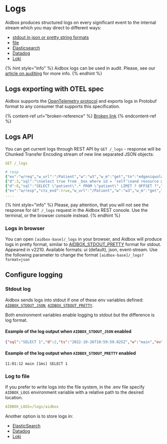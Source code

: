 # Logs

Aidbox produces structured logs on every significant event to the internal stream which you may direct to different ways:

* [stdout in json or pretty string formats](./#stdour-log)
* [file](./#log-to-file)
* [Elasticsearch](how-to-guides/elastic-logs-and-monitoring-integration.md)
* [Datadog](broken-reference)
* [Loki](broken-reference)

{% hint style="info" %}
Aidbox logs can be used in audit. Please, see our [article on auditing](../../security-and-access-control/audit/) for more info.
{% endhint %}

## Logs exporting with OTEL spec

Aidbox supports the [OpenTelemetry protocol](https://opentelemetry.io/) and exports logs in Protobuf format to any consumer that supports this specification.

{% content-ref url="broken-reference" %}
[Broken link](broken-reference)
{% endcontent-ref %}

## Logs API

You can get current logs through REST API by `GET /_logs` - response will be Chunked Transfer Encoding stream of new line separated JSON objects:

```yaml
GET /_logs

# resp
{"ev":"w/req","w_url":"/Patient","w":"w3","w_m":"get","tn":"edgeniquola","ts":"2019-04-18T13:35:43Z","w_addr":"83.243.75.14, 35.244.249.127","ctx":"d0625fcf-f1a7-4b78-bbdf-b4ec87b6fb57","w_qs":null}
{"d":3,"sql":"\nselect true from _box where id = 'self'\nand resource @>\njsonb_build_object(\n  'participant',\n  jsonb_build_array(json_build_object('user', json_build_object('id', ?::text )))\n) ","db_prm":["github-32066"],"ts":"2019-04-18T13:35:43Z","w":"w3","ev":"db/q","tn":"edgeniquola","ctx":"d0625fcf-f1a7-4b78-bbdf-b4ec87b6fb57"}
{"d":8,"sql":"SELECT \"patient\".* FROM \"patient\" LIMIT ? OFFSET ?","db_prm":["100","0"],"ts":"2019-04-18T13:35:43Z","w":"w3","ev":"db/q","tn":"edgeniquola","ctx":"d0625fcf-f1a7-4b78-bbdf-b4ec87b6fb57"}
{"ev":"w/resp","ctx_end":true,"w_url":"/Patient","w":"w3","w_m":"get","tn":"edgeniquola","ts":"2019-04-18T13:35:43Z","d":15,"w_st":200,"ctx":"d0625fcf-f1a7-4b78-bbdf-b4ec87b6fb57"}
....
```

{% hint style="info" %}
Please, pay attention, that you will not see the response for `GET /_logs` request in the Aidbox REST console. Use the terminal, or the browser console instead.
{% endhint %}

### Logs in browser

You can open `[aidbox-base]/_logs` in your browser, and Aidbox will produce logs in pretty format, similar to [AIDBOX\_STDOUT\_PRETTY](./#stdout-log) format for stdout. Appeared in v2210. Available formats: ui (default), json, event-stream. Use the following parameter to change the format `[aidbox-base]/_logs?format=json`

## Configure logging

### Stdout log

Aidbox sends logs into stdout if one of these env variables defined: [`AIDBOX_STDOUT_JSON`](../../../reference/environment-variables/optional-environment-variables.md#aidbox_stdout_json), [`AIDBOX_STDOUT_PRETTY`](../../../reference/environment-variables/optional-environment-variables.md#aidbox_stdout_pretty).

Both environment variables enable logging to stdout but the difference is log format.

#### Example of the log output when `AIDBOX_STDOUT_JSON` enabled

```json
{"sql":"SELECT 1","d":2,"ts":"2022-10-26T10:59:59.825Z","w":"main","ev":"db/q"}
```

#### Example of the log output when `AIDBOX_STDOUT_PRETTY` enabled

```
11:01:12 main [1ms] SELECT 1
```

### Log to file

If you prefer to write logs into the file system, in the .env file specify `AIDBOX_LOGS` environment variable with a relative path to the desired location.

```yaml
AIDBOX_LOGS=/logs/aidbox
```

Another option is to store logs in:

* [ElasticSearch](how-to-guides/elastic-logs-and-monitoring-integration.md)
* [Datadog](broken-reference)
* [Loki](broken-reference)
